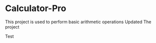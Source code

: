 # Calculator-Pro
This project is used to perform basic arithmetic operations
Updated The project

Test
